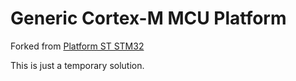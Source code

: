 # Generic Cortex-M MCU Platform

Forked from [Platform ST STM32](https://github.com/platformio/platform-ststm32)

This is just a temporary solution.